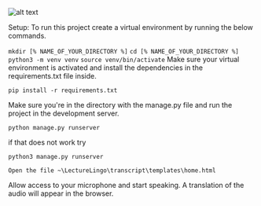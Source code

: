 ![alt text](https://i3.ytimg.com/vi/38Ol_aTdsw0/maxresdefault.jpg)

Setup:
To run this project create a virtual environment by running the below commands.

`mkdir [% NAME_OF_YOUR_DIRECTORY %]`
`cd [% NAME_OF_YOUR_DIRECTORY %]`
`python3 -m venv venv`
`source venv/bin/activate`
Make sure your virtual environment is activated and install the dependencies in the requirements.txt file inside.

`pip install -r requirements.txt`

Make sure you're in the directory with the manage.py file and run the project in the development server.

`python manage.py runserver`

if that does not work try

`python3 manage.py runserver`

`Open the file ~\LectureLingo\transcript\templates\home.html`

Allow access to your microphone and start speaking. A translation of the audio will appear in the browser.
